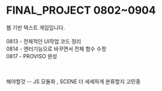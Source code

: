 # FINAL_PROJECT 0802~0904
웹 기반 텍스트 게임입니다.<br><br>
  0813 - 전체적인 UI작업 코드 정리<br>
  0814 - 엔터기능으로 바꾸면서 전체 함수 수정<br>
  0817 - PROVISO 완성<br>

  <br><br>
  해야할것 -- JS 모듈화 , SCENE 더 세세하게 분류할지 고민중
